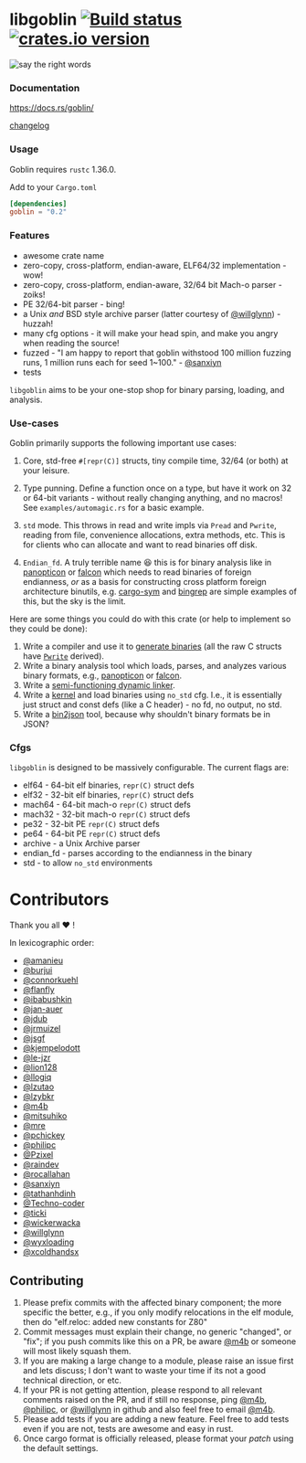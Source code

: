 # libgoblin [![Build status][travis-badge]][travis-url] [![crates.io version][crates-goblin-badge]][crates-goblin]

<!-- Badges' links -->

[travis-badge]: https://travis-ci.org/m4b/goblin.svg?branch=master
[travis-url]: https://travis-ci.org/m4b/goblin
[crates-goblin-badge]: https://img.shields.io/crates/v/goblin.svg
[crates-goblin]: https://crates.io/crates/goblin

![say the right words](https://s-media-cache-ak0.pinimg.com/736x/1b/6a/aa/1b6aaa2bae005e2fed84b1a7c32ecb1b.jpg)

### Documentation

https://docs.rs/goblin/

[changelog](CHANGELOG.md)

### Usage

Goblin requires `rustc` 1.36.0.

Add to your `Cargo.toml`

```toml
[dependencies]
goblin = "0.2"
```

### Features

* awesome crate name
* zero-copy, cross-platform, endian-aware, ELF64/32 implementation - wow!
* zero-copy, cross-platform, endian-aware, 32/64 bit Mach-o parser - zoiks!
* PE 32/64-bit parser - bing!
* a Unix _and_ BSD style archive parser (latter courtesy of [@willglynn]) - huzzah!
* many cfg options - it will make your head spin, and make you angry when reading the source!
* fuzzed - "I am happy to report that goblin withstood 100 million fuzzing runs, 1 million runs
  each for seed 1\~100." - [@sanxiyn]
* tests

`libgoblin` aims to be your one-stop shop for binary parsing, loading, and analysis.

### Use-cases

Goblin primarily supports the following important use cases:

1. Core, std-free `#[repr(C)]` structs, tiny compile time, 32/64 (or both) at your leisure.

1. Type punning. Define a function once on a type, but have it work on 32 or 64-bit variants -
   without really changing anything, and no macros! See `examples/automagic.rs` for a basic example.

1. `std` mode. This throws in read and write impls via `Pread` and `Pwrite`, reading from file,
   convenience allocations, extra methods, etc. This is for clients who can allocate and want to
   read binaries off disk.

1. `Endian_fd`. A truly terrible name :laughing: this is for binary analysis like in [panopticon]
   or [falcon] which needs to read binaries of foreign endianness, _or_ as a basis for
   constructing cross platform foreign architecture binutils, e.g. [cargo-sym] and [bingrep] are
   simple examples of this, but the sky is the limit.

Here are some things you could do with this crate (or help to implement so they could be done):

1. Write a compiler and use it to [generate binaries][faerie] (all the raw C structs have
   [`Pwrite`][scroll] derived).
1. Write a binary analysis tool which loads, parses, and analyzes various binary formats, e.g.,
   [panopticon] or [falcon].
1. Write a [semi-functioning dynamic linker][dryad].
1. Write a [kernel][redox-os] and load binaries using `no_std` cfg. I.e., it is essentially just
   struct and const defs (like a C header) - no fd, no output, no std.
1. Write a [bin2json] tool, because why shouldn't binary formats be in JSON?

<!-- Related projects  -->

[cargo-sym]: https://github.com/m4b/cargo-sym
[bingrep]: https://github.com/m4b/bingrep
[faerie]: https://github.com/m4b/faerie
[dryad]: https://github.com/m4b/dryad
[scroll]: https://github.com/m4b/scroll
[redox-os]: https://github.com/redox-os/redox
[bin2json]: https://github.com/m4b/bin2json
[panopticon]: https://github.com/das-labor/panopticon
[falcon]: https://github.com/endeav0r/falcon

### Cfgs

`libgoblin` is designed to be massively configurable. The current flags are:

* elf64 - 64-bit elf binaries, `repr(C)` struct defs
* elf32 - 32-bit elf binaries, `repr(C)` struct defs
* mach64 - 64-bit mach-o `repr(C)` struct defs
* mach32 - 32-bit mach-o `repr(C)` struct defs
* pe32 - 32-bit PE `repr(C)` struct defs
* pe64 - 64-bit PE `repr(C)` struct defs
* archive - a Unix Archive parser
* endian_fd - parses according to the endianness in the binary
* std - to allow `no_std` environments

# Contributors

Thank you all :heart: !

In lexicographic order:

- [@amanieu]
- [@burjui]
- [@connorkuehl]
- [@flanfly]
- [@ibabushkin]
- [@jan-auer]
- [@jdub]
- [@jrmuizel]
- [@jsgf]
- [@kjempelodott]
- [@le-jzr]
- [@lion128]
- [@llogiq]
- [@lzutao]
- [@lzybkr]
- [@m4b]
- [@mitsuhiko]
- [@mre]
- [@pchickey]
- [@philipc]
- [@Pzixel]
- [@raindev]
- [@rocallahan]
- [@sanxiyn]
- [@tathanhdinh]
- [@Techno-coder]
- [@ticki]
- [@wickerwacka]
- [@willglynn]
- [@wyxloading]
- [@xcoldhandsx]

<!-- Contributors -->

[@amanieu]: https://github.com/amanieu
[@burjui]: https://github.com/burjui
[@connorkuehl]: https://github.com/connorkuehl
[@flanfly]: https://github.com/flanfly
[@ibabushkin]: https://github.com/ibabushkin
[@jan-auer]: https://github.com/jan-auer
[@jdub]: https://github.com/jdub
[@jrmuizel]: https://github.com/jrmuizel
[@jsgf]: https://github.com/jsgf
[@kjempelodott]: https://github.com/kjempelodott
[@le-jzr]: https://github.com/le-jzr
[@lion128]: https://github.com/lion128
[@llogiq]: https://github.com/llogiq
[@lzutao]: https://github.com/lzutao
[@lzybkr]: https://github.com/lzybkr
[@m4b]: https://github.com/m4b
[@mitsuhiko]: https://github.com/mitsuhiko
[@mre]: https://github.com/mre
[@pchickey]: https://github.com/pchickey
[@philipc]: https://github.com/philipc
[@Pzixel]: https://github.com/Pzixel
[@raindev]: https://github.com/raindev
[@rocallahan]: https://github.com/rocallahan
[@sanxiyn]: https://github.com/sanxiyn
[@tathanhdinh]: https://github.com/tathanhdinh
[@Techno-coder]: https://github.com/Techno-coder
[@ticki]: https://github.com/ticki
[@wickerwacka]: https://github.com/wickerwaka
[@willglynn]: https://github.com/willglynn
[@wyxloading]: https://github.com/wyxloading
[@xcoldhandsx]: https://github.com/xcoldhandsx

## Contributing

1. Please prefix commits with the affected binary component; the more specific the better, e.g.,
   if you only modify relocations in the elf module, then do "elf.reloc: added new constants for Z80"
1. Commit messages must explain their change, no generic "changed", or "fix"; if you push commits
   like this on a PR, be aware [@m4b] or someone will most likely squash them.
1. If you are making a large change to a module, please raise an issue first and lets discuss;
   I don't want to waste your time if its not a good technical direction, or etc.
1. If your PR is not getting attention, please respond to all relevant comments raised on the PR,
   and if still no response, ping [@m4b], [@philipc], or [@willglynn] in github and also feel free
   to email [@m4b].
1. Please add tests if you are adding a new feature. Feel free to add tests even if you are not,
   tests are awesome and easy in rust.
1. Once cargo format is officially released, please format your _patch_ using the default settings.
